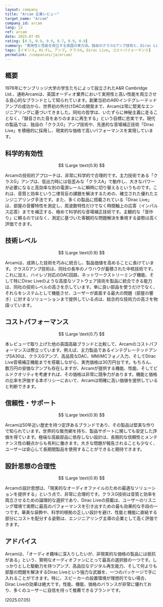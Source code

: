 ```yaml
---
layout: company
title: "Arcam 企業レビュー"
target_name: "Arcam"
company_id: arcam
lang: ja
ref: arcam
date: 2025-07-05
rating: [4.3, 0.9, 0.9, 0.7, 0.9, 0.9]
summary: "実用性と性能を両立する英国の実力派。独自のクラスGアンプ技術と、Dirac Liveのような先進的な音場補正技術を、現実的な価格帯の製品に搭載。オーディオファンに高い価値を提供。"
tags: [イギリス, Hi-Fi, アンプ, クラスG, Dirac Live, コストパフォーマンス]
permalink: /companies/ja/arcam/
---
```


## 概要

1976年にケンブリッジ大学の学生たちによって設立されたA&R Cambridge Ltd.、通称Arcamは、英国オーディオ業界において実用性と高い性能を両立させる良心的なブランドとして知られています。創業当初のA60インテグレーテッドアンプの成功から、世界初の外付けDACの開発まで、Arcamは常に堅実なエンジニアリングに基づいてきました。同社の哲学は、いたずらに神秘主義に走ることなく、「録音された音をありのままに再生する」という目標に忠実です。現代の製品では、独自の「クラスG」アンプ技術や、先進的な音場補正技術「Dirac Live」を積極的に採用し、現実的な価格で高いパフォーマンスを実現しています。

## 科学的有効性

$$ \Large \text{0.9} $$

Arcamの技術的アプローチは、非常に科学的で合理的です。主力技術である「クラスG」アンプは、低出力時には低歪みな「クラスA」で動作し、大きなパワーが必要になると高効率な別の電源レールに瞬時に切り替えるというものです。これは、音質と効率という二律背反の課題を解決するための、確立された優れたエンジニアリング手法です。また、多くの製品に搭載されている「Dirac Live」は、部屋の音響特性を測定し、周波数特性だけでなく時間軸上の応答（インパルス応答）までを補正する、極めて科学的な音場補正技術です。主観的な「音作り」に頼るのではなく、測定に基づいた客観的な問題解決を重視する姿勢は高く評価できます。

## 技術レベル

$$ \Large \text{0.9} $$

Arcamは、成熟した技術を巧みに統合し、製品価値を高めることに長けています。クラスGアンプ技術は、同社の長年のノウハウが蓄積された中核技術です。これに加え、ハイレゾ対応のDAC回路、ネットワークストリーミング機能、そして特にDirac Liveのような高度なソフトウェア技術を製品に統合できる能力は、同社の技術レベルの高さを示しています。単に良い部品を使うだけでなく、それらをシステムとして機能させ、ユーザーが直面する最大の問題（部屋の響き）に対するソリューションまで提供している点は、総合的な技術力の高さを物語っています。

## コストパフォーマンス

$$ \Large \text{0.7} $$

本レビューで取り上げた他の英国高級ブランドと比較して、Arcamのコストパフォーマンスは際立っています。例えば、主力製品であるインテグレーテッドアンプSA30は、クラスGアンプ、高品質なDAC、MM/MCフォノ入力、そしてDirac Live音場補正機能までを搭載しながら、実売価格は30万円台です。もちろん、数万円の安価なアンプも存在しますが、Arcamが提供する機能、性能、そしてビルドクオリティを考慮すれば、その価格は非常に競争力があります。機能と価格の比率を評価する本ポリシーにおいて、Arcamは明確に高い価値を提供していると判断できます。

## 信頼性・サポート

$$ \Large \text{0.9} $$

Arcamは50年近い歴史を持つ定評あるブランドであり、その製品は堅実な作りで知られています。世界的な販売網を持ち、製品サポートに関しても安定した評価を得ています。極端な高級部品に依存しない設計は、長期的な信頼性とメンテナンス性の観点からも有利に働きます。大きな問題が報告されることも少なく、ユーザーは安心して長期間製品を使用することができると期待できます。

## 設計思想の合理性

$$ \Large \text{0.9} $$

Arcamの設計思想は、「現実的なオーディオファイルのための最適なソリューションを提供する」という点で、非常に合理的です。クラスG技術は音質と効率を両立させるための論理的な選択であり、Dirac Liveの搭載は、ユーザーのリスニング環境で実際に最高のパフォーマンスを引き出すための最も効果的な手段の一つです。華美な装飾や、科学的根拠の乏しい設計を避け、性能と機能に直結する部分にコストを配分する姿勢は、エンジニアリング主導の企業として高く評価できます。

## アドバイス

Arcamは、「オーディオ趣味に深入りしたいが、非現実的な価格の製品には抵抗がある」という、賢明なオーディオファンにとって最高の選択肢の一つです。しっかりとした駆動力を持つアンプ、高品位なデジタル再生能力、そして何よりも部屋の問題を解決するDirac Liveという強力な武器を、一つのパッケージで手に入れることができます。特に、スピーカーの設置環境が理想的でない場合、Dirac Liveの効果は絶大です。性能、機能、価格のバランスが非常に優れており、多くのユーザーに自信を持って推薦できるブランドです。

(2025.07.05)
